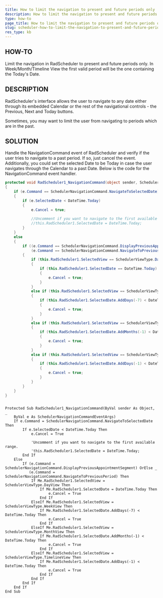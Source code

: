 ```yaml
---
title: How to limit the navigation to present and future periods only
description: How to limit the navigation to present and future periods only - RadScheduler. Check it now!
type: how-to
page_title: How to limit the navigation to present and future periods only
slug: scheduler-how-to-limit-the-navigation-to-present-and-future-periods-only
res_type: kb
---
```



   
## HOW-TO  
 Limit the navigation in RadScheduler to present and future periods only. In Week/Month/Timeline View the first valid period will be the one containing the Today's Date.  
   
## DESCRIPTION  
RadScheduler's interface allows the user to navigate to any date either through its embedded Calendar or the rest of the navigational controls - the Previous, Next and Today buttons.  
   
 Sometimes, you may want to limit the user from navigating to periods which are in the past.  
   
## SOLUTION  
Handle the NavigationCommand event of RadScheduler and verify if the user tries to navigate to a past period. If so, just cancel the event. Additionally, you could set the selected Date to be Today in case the user navigates through the Calendar to a past Date. Below is the code for the NavigationCommand event handler.  
   
````C#
protected void RadScheduler1_NavigationCommand(object sender, SchedulerNavigationCommandEventArgs e) 
{ 
    if (e.Command == SchedulerNavigationCommand.NavigateToSelectedDate) 
    { 
        if (e.SelectedDate < DateTime.Today) 
        { 
            e.Cancel = true; 
 
            //Uncomment if you want to navigate to the first available range. 
            //this.RadScheduler1.SelectedDate = DateTime.Today; 
        } 
    } 
    else 
    { 
        if ((e.Command == SchedulerNavigationCommand.DisplayPreviousAppointmentSegment) || 
            (e.Command == SchedulerNavigationCommand.NavigateToPreviousPeriod)) 
        { 
            if (this.RadScheduler1.SelectedView == SchedulerViewType.DayView) 
            { 
                if (this.RadScheduler1.SelectedDate == DateTime.Today) 
                { 
                    e.Cancel = true; 
                } 
            } 
            else if (this.RadScheduler1.SelectedView == SchedulerViewType.WeekView) 
            { 
                if (this.RadScheduler1.SelectedDate.AddDays(-7) < DateTime.Today) 
                { 
                    e.Cancel = true; 
                } 
            } 
            else if (this.RadScheduler1.SelectedView == SchedulerViewType.MonthView) 
            { 
                if (this.RadScheduler1.SelectedDate.AddMonths(-1) < DateTime.Today) 
                { 
                    e.Cancel = true; 
                } 
            } 
            else if (this.RadScheduler1.SelectedView == SchedulerViewType.TimelineView) 
            { 
                if (this.RadScheduler1.SelectedDate.AddDays(-1) < DateTime.Today) 
                { 
                    e.Cancel = true; 
                } 
            } 
        } 
    } 
} 
````
````VB

Protected Sub RadScheduler1_NavigationCommand(ByVal sender As Object, _ 
    ByVal e As SchedulerNavigationCommandEventArgs) 
    If e.Command = SchedulerNavigationCommand.NavigateToSelectedDate Then 
        If e.SelectedDate < DateTime.Today Then 
            e.Cancel = True 
 
            'Uncomment if you want to navigate to the first available range. 
            'this.RadScheduler1.SelectedDate = DateTime.Today; 
        End If 
    Else 
        If (e.Command = SchedulerNavigationCommand.DisplayPreviousAppointmentSegment) OrElse _ 
           (e.Command = SchedulerNavigationCommand.NavigateToPreviousPeriod) Then 
            If Me.RadScheduler1.SelectedView = SchedulerViewType.DayView Then 
                If Me.RadScheduler1.SelectedDate = DateTime.Today Then 
                    e.Cancel = True 
                End If 
            ElseIf Me.RadScheduler1.SelectedView = SchedulerViewType.WeekView Then 
                If Me.RadScheduler1.SelectedDate.AddDays(-7) < DateTime.Today Then 
                    e.Cancel = True 
                End If 
            ElseIf Me.RadScheduler1.SelectedView = SchedulerViewType.MonthView Then 
                If Me.RadScheduler1.SelectedDate.AddMonths(-1) < DateTime.Today Then 
                    e.Cancel = True 
                End If 
            ElseIf Me.RadScheduler1.SelectedView = SchedulerViewType.TimelineView Then 
                If Me.RadScheduler1.SelectedDate.AddDays(-1) < DateTime.Today Then 
                    e.Cancel = True 
                End If 
            End If 
        End If 
    End If 
End Sub 
````
 


    